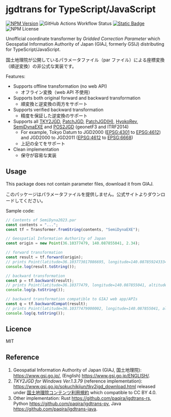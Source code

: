 # jgdtrans for TypeScript/JavaScript

[![NPM Version](https://img.shields.io/npm/v/%40paqira%2Fjgdtrans?logo=npm)](https://www.npmjs.com/package/@paqira/jgdtrans)
![GitHub Actions Workflow Status](https://img.shields.io/github/actions/workflow/status/paqira/jgdtrans-js/ci.yaml?logo=GitHub)
[![Static Badge](https://img.shields.io/badge/doc-passing-default)](https://paqira.github.io/jgdtrans-js/)
![NPM License](https://img.shields.io/npm/l/%40paqira%2Fjgdtrans)

Unofficial coordinate transformer by _Gridded Correction Parameter_
which Geospatial Information Authority of Japan (GIAJ, formerly GSIJ) distributing
for TypeScript/JavaScript.

国土地理院が公開しているパラメータファイル（par ファイル）による座標変換（順逆変換）の非公式な実装です。

Features:

- Supports offline transformation (no web API)
  - オフライン変換（web API 不使用）
- Supports both original forward and backward transformation
  - 順変換と逆変換の両方をサポート
- Supports verified backward transformation
  - 精度を保証した逆変換のサポート
- Supports all [TKY2JGD], [PatchJGD], [PatchJGD(H)], [HyokoRev], [SemiDynaEXE]
  and [POS2JGD] (geonetF3 and ITRF2014)
  - For example, Tokyo Datum to JGD2000 ([EPSG:4301] to [EPSG:4612])
    and JGD2000 to JGD2011 ([EPSG:4612] to [EPSG:6668])
  - 上記の全てをサポート
- Clean implementation
  - 保守が容易な実装

[TKY2JGD]: https://www.gsi.go.jp/sokuchikijun/tky2jgd.html
[PatchJGD]: https://vldb.gsi.go.jp/sokuchi/surveycalc/patchjgd/index.html
[PatchJGD(H)]: https://vldb.gsi.go.jp/sokuchi/surveycalc/patchjgd_h/index.html
[HyokoRev]: https://vldb.gsi.go.jp/sokuchi/surveycalc/hyokorev/hyokorev.html
[SemiDynaEXE]: https://vldb.gsi.go.jp/sokuchi/surveycalc/semidyna/web/index.html
[POS2JGD]: https://positions.gsi.go.jp/cdcs
[EPSG:4301]: https://epsg.io/4301
[EPSG:4612]: https://epsg.io/4612
[EPSG:6668]: https://epsg.io/6668

## Usage

This package does not contain parameter files, download it from GIAJ.

このパッケージはパラメータファイルを提供しません。公式サイトよりダウンロードしてください。

Sample code:

```javascript
// Contents of SemiDyna2023.par
const contents = "...";
const tf = Transformer.fromString(contents, "SemiDynaEXE");

// Geospatial Information Authority of Japan
const origin = new Point(36.10377479, 140.087855041, 2.34);

// forward transformation
const result = tf.forward(origin);
// prints Point(latitude=36.103773017086695, longitude=140.08785924333452, altitude=2.4363138578103)
console.log(result.toString());

// backward transformation
const p = tf.backward(result);
// prints Point(latitude=36.10377479, longitude=140.087855041, altitude=2.34)
console.log(p.toString());

// backward transformation compatible to GIAJ web app/APIs
const q = tf.backwardCompat(result);
// prints Point(latitude=36.10377479000002, longitude=140.087855041, altitude=2.339999999578243)
console.log(q.toString());
```

## Licence

MIT

## Reference

1. Geospatial Information Authority of Japan (GIAJ, 国土地理院):
   <https://www.gsi.go.jp/>,
   (English) <https://www.gsi.go.jp/ENGLISH/>.
2. _TKY2JGD for Windows Ver.1.3.79_ (reference implementation):
   <https://www.gsi.go.jp/sokuchikijun/tky2jgd_download.html>
   released under [国土地理院コンテンツ利用規約] which compatible to CC BY 4.0.
3. Other implementation:
   Rust <https://github.com/paqira/jgdtrans-rs>,
   Python <https://github.com/paqira/jgdtrans-py>,
   Java <https://github.com/paqira/jgdtrans-java>.

[国土地理院コンテンツ利用規約]: https://www.gsi.go.jp/kikakuchousei/kikakuchousei40182.html
